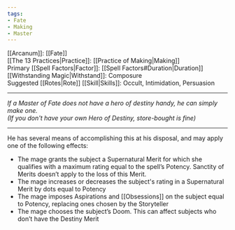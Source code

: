 ```yaml
---
tags:
- Fate
- Making
- Master
---
```


[[Arcanum]]: [[Fate]]\
[[The 13 Practices|Practice]]: [[Practice of Making|Making]]\
Primary [[Spell Factors|Factor]]: [[Spell Factors#Duration|Duration]]\
[[Withstanding Magic|Withstand]]: Composure\
Suggested [[Rotes|Rote]] [[Skill|Skills]]: Occult, Intimidation, Persuasion

---

_If a Master of Fate does not have a hero of destiny handy, he can simply make one.\
(If you don't have your own Hero of Destiny, store-bought is fine)_

---

He has several means of accomplishing this at his disposal, and may apply one of the following effects:
- The mage grants the subject a Supernatural Merit for which she qualifies with a maximum rating equal to the spell’s Potency. Sanctity of Merits doesn’t apply to the loss of this Merit.
- The mage increases or decreases the subject's rating in a Supernatural Merit by dots equal to Potency
- The mage imposes Aspirations and [[Obsessions]] on the subject equal to Potency, replacing ones chosen by the Storyteller
- The mage chooses the subject’s Doom. This can affect subjects who don’t have the Destiny Merit